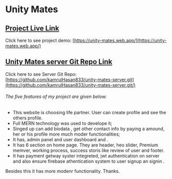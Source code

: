 # Unity Mates

## [Project Live Link](https://unity-mates.web.app/)

Click here to see project demo: [https://unity-mates.web.app/](https://unity-mates.web.app/)

## [Unity Mates server Git Repo Link](https://github.com/kamrulHasan833/unity-mates-server.git)

Click here to see Server Git Repo: [https://github.com/kamrulHasan833/unity-mates-server.git](https://github.com/kamrulHasan833/unity-mates-server.git/)

###### The five features of my project are given below:

- This website is choosing life partner. User can create profile and see the others profile.
- Full MERN technology was used to develope it;
- Singed up can add biodata , get other contact info by paying a amound, her or his profile more much moder functionalities;
- It has, admin panel and user dashboard and .
- It has 6 section on home page. They are header, heo slider, Premium memver, working process, success storis like review of user and footer.
- It has payment getway syster integreted, jwt authentication on server and also ensure firebase athentication system to user signup an signin .

Besides this it has more modenr functionality. Thanks.
